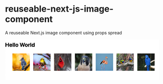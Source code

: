 # reuseable-next-js-image-component
 A reuseable Next.js image component using props spread

![Pre-Styling](https://raw.githubusercontent.com/kr1st1nagr03g3r/reuseable-next-js-image-component/master/public/screen-cap-before-styling.png)
